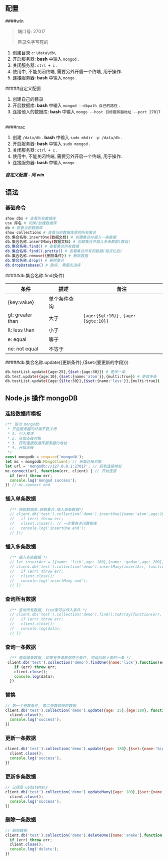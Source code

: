 ## 配置

####win

> 端口号: 27017
>
> 目录名字写死的

1. 创建目录 `c:\data\db\` .
2. 开启服务器: **bash** 中输入 `mongod` .
3. 关闭服务器: `ctrl + c` .
4. 使用中, 不能关闭终端, 需要另外开启一个终端, 用于操作.
5. 连接服务器: **bash** 中输入 `mongo` .

#####自定义配置

1. 创建自己的目录
2. 开启数据库: **bash** 中输入 `mongod --dbpath 自己的路径`  .
3. 连接他人的数据库: **bash** 中输入 `mongo --host 目标服务器地址 --port 27017`  .

####mac

1. 创建 `/data/db` . **bash** 中输入 `sudo mkdir -p /data/db` .
2. 开启服务器: **bash** 中输入 `sudo mongod` .
3. 关闭服务器: `ctrl + c` .
4. 使用中, 不能关闭终端, 需要另外开启一个终端, 用于操作.
5. 连接服务器: **bash** 中输入 `mongo` .

##### 自定义配置 - 同 win

## 语法

### 基础命令

```bash
show dbs # 查看所有数据库
use 库名 # 切换/创建数据库
db # 查看当前数据库
show collections # 查看当前数据库里的所有集合
db.集合名称.insertOne(数据文档) # 创建集合并插入一条数据
db.集合名称.insertMany(数据文档) # 创建集合并插入多条数据(数组)
db.集合名称.find() # 查看集合所有数据
db.集合名称.find().pretty() # 查看集合所有的数据(格式化后)
db.集合名称.remove({删除条件}) # 删除数据
db.集合名称.drop() # 删除集合
db.dropDatabase() # 删库, 需要先进库
```

#####db.集合名称.find(条件)

| 条件               | 描述     | 备注                                   |
| ---------------- | ------ | ------------------------------------ |
| {key:value}      | 单个条件查询 |                                      |
| gt: greater than | 大于     | `{age:{$gt:10}}` , `{age:{$gte:10}}` |
| lt: less than    | 小于     |                                      |
| e: equal         | 等于     |                                      |
| ne: not equal    | 不等于    |                                      |

#####db.集合名称.update({更新条件},{$set:{要更新的字段}})

```bash
db.testList.update({age:25},{$set:{age:30}}) # 更改一条
db.test.update({age:10},{$set:{name:'atom'}},{multi:true}) # 更改多条
db.testList.update({age:{$lte:30}},{$set:{name:'less'}},{multi:true})
```

## Node.js  操作 mongoDB

### 连接数据库模板

```javascript
/** 驱动 mongodb
 * 开启服务器的终端不要关闭
 * 1. 引入模块
 * 2. 获取连接对象
 * 3. 获取连接数据库服务器的地址
 * 4. 开始连接
 */
const mongodb = require('mongodb');
let mc = mongodb.MongoClient; // 获取连接对象
let url = 'mongodb://127.0.0.1:27017'; // 获取连接地址
mc.connect(url, function(err, client) { // 开始连接
  if (err) throw err;
  console.log('mongod success');
}) // mc.connect end
```

### 插入单条数据

```javascript
  /** 获取数据库.获取集合.插入单条数据*/
  // client.db('test').collection('demo').insertOne({name:'atom',age:20}, function(err) {
  //   if (err) throw err;
  //   client.close(); // 一定要先关闭数据库
  //   console.log('insertOne end');
  // });
```

### 插入多条数据

```javascript
  /** 插入多条数据 */
  // let insertArr = [{name: 'lick',age: 180},{name: 'godan',age: 200}];
  // client.db('test').collection('demo').insertMany(insertArr, function(err) {
  //   if (err) throw err;
  //   client.close();
  //   console.log('insertMany end');
  // })
```

### 查询所有数据

```javascript
  /** 查询所有数据, find里可以传入条件 */
  // client.db('test').collection('demo').find().toArray(function(err, data) {
  //   if (err) throw err;
  //   client.close();
  //   console.log(data);
  // })
```

### 查询一条数据

```javascript
  /** 查询单条数据, 如果有多条数据符合条件, 则返回最上面的一条 */
 client.db('test').collection('demo').findOne({name:'lick'},function(err, data) {
    if (err) throw err;
    client.close();
    console.log(data);
  })
```

### 替换

```javascript
// 第一个参数条件, 第二参数替换的数据
client.db('test').collection('demo').update({age: 25},{age:180}, function(err) {
  client.close();
  console.log('success');
})
```

### 更新一条数据

```javascript
client.db('test').collection('demo').update({age: 180},{$set:{name:'bigboss'}}, function(err) {
  client.close();
  console.log('success');
})
```

### 更新多条数据

```javascript
// 记得是 updateMany
client.db('test').collection('demo').updateMany({age: 180},{$set:{name:'snake'}}, function(err) {
  client.close();
  console.log('success');
})
```

### 删除一条数据

```javascript
// 删除数据
client.db('test').collection('demo').deleteOne({name:'snake'},function(err) {
  if (err) throw err;
  client.close();
  console.log('delete');
})
```

